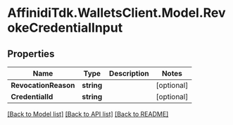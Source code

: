 # AffinidiTdk.WalletsClient.Model.RevokeCredentialInput

## Properties

Name | Type | Description | Notes
------------ | ------------- | ------------- | -------------
**RevocationReason** | **string** |  | [optional] 
**CredentialId** | **string** |  | [optional] 

[[Back to Model list]](../README.md#documentation-for-models) [[Back to API list]](../README.md#documentation-for-api-endpoints) [[Back to README]](../README.md)

